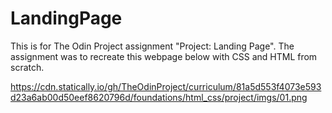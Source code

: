 # LandingPage
This is for The Odin Project assignment "Project: Landing Page".
The assignment was to recreate this webpage below with CSS and HTML from scratch.

https://cdn.statically.io/gh/TheOdinProject/curriculum/81a5d553f4073e593d23a6ab00d50eef8620796d/foundations/html_css/project/imgs/01.png